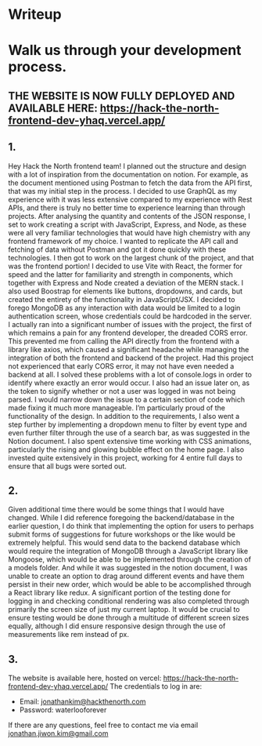 # Writeup

# Walk us through your development process. 
## THE WEBSITE IS NOW FULLY DEPLOYED AND AVAILABLE HERE: https://hack-the-north-frontend-dev-yhaq.vercel.app/

## 1. 
Hey Hack the North frontend team! I planned out the structure and design with a lot of inspiration from the documentation on notion. 
For example, as the document mentioned using Postman to fetch the data from the API first, that was my initial step in the process. 
I decided to use GraphQL as my experience with it was less extensive compared to my experience with Rest APIs, and there is truly no better time to experience learning than through projects. 
After analysing the quantity and contents of the JSON response, I set to work creating a script with JavaScript, Express, and Node, as these were all very familiar technologies that would have 
high chemistry with any frontend framework of my choice. I wanted to replicate the API call and fetching of data without Postman and got it done quickly with these technologies. 
I then got to work on the largest chunk of the project, and that was the frontend portion! I decided to use Vite with React, the former for speed and the latter for familiarity and strength in components, 
which together with Express and Node created a deviation of the MERN stack. I also used Boostrap for elements like buttons, dropdowns, and cards, but created the entirety of the functionality in JavaScript/JSX. 
I decided to forego MongoDB as any interaction with data would be limited to a login authentication screen, whose credentials could be hardcoded in the server. 
I actually ran into a significant number of issues with the project, the first of which remains a pain for any frontend developer, the dreaded CORS error. 
This prevented me from calling the API directly from the frontend with a library like axios, which caused a significant headache while managing the integration of both the frontend and backend of the project. 
Had this project not experienced that early CORS error, it may not have even needed a backend at all. I solved these problems with a lot of console.logs in order to identify where exactly an error would occur. 
I also had an issue later on, as the token to signify whether or not a user was logged in was not being parsed. I would narrow down the issue to a certain section of code which made fixing it much more manageable. 
I’m particularly proud of the functionality of the design. In addition to the requirements, I also went a step further by implementing a dropdown menu to filter by event type and even further filter through 
the use of a search bar, as was suggested in the Notion document. I also spent extensive time working with CSS animations, particularly the rising and glowing bubble effect on the home page. 
I also invested quite extensively in this project, working for 4 entire full days to ensure that all bugs were sorted out. 

## 2. 
Given additional time there would be some things that I would have changed. While I did reference foregoing the backend/database in the earlier question, 
I do think that implementing the option for users to perhaps submit forms of suggestions for future workshops or the like would be extremely helpful. 
This would send data to the backend database which would require the integration of MongoDB through a JavaScript library like Mongoose, which would be able to be implemented through the creation of a models folder.
And while it was suggested in the notion document, I was unable to create an option to drag around different events and have them persist in their new order, which would be able to be accomplished through a 
React library like redux. A significant portion of the testing done for logging in and checking conditional rendering was also completed through primarily the screen size of just my current laptop. 
It would be crucial to ensure testing would be done through a multitude of different screen sizes equally, although I did ensure responsive design through the use of measurements like rem instead of px. 

## 3.
The website is available here, hosted on vercel: https://hack-the-north-frontend-dev-yhaq.vercel.app/ 
The credentials to log in are:
- Email: jonathankim@hackthenorth.com
- Password: waterlooforever

If there are any questions, feel free to contact me via email jonathan.jiwon.kim@gmail.com 
